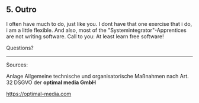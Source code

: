 ## 5. Outro

I often have much to do, just like you. I dont have that one exercise that i do, i am a little flexible. And also, most of the "Systemintegrator"-Apprentices are not writing software. Call to you: At least learn free software!



Questions?

---

Sources:

Anlage Allgemeine technische und organisatorische
Maßnahmen nach Art. 32 DSGVO der **optimal media GmbH**

https://optimal-media.com
